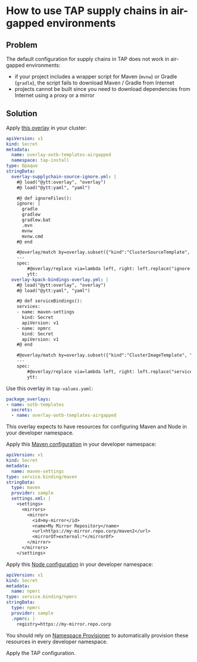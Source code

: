 # How to use TAP supply chains in air-gapped environments

## Problem

The default configuration for supply chains in TAP does not work in air-gapped
environments:

- if your project includes a wrapper script for Maven (`mvnw`) or Gradle (`gradle`),
  the script fails to download Maven / Gradle from Internet
- projects cannot be built since you need to download dependencies from Internet
  using a proxy or a mirror

## Solution

Apply [this overlay](overlay-ootb-templates-airgapped.yaml) in your cluster:

```yaml
apiVersion: v1
kind: Secret
metadata:
  name: overlay-ootb-templates-airgapped
  namespace: tap-install
type: Opaque
stringData:
  overlay-supplychain-source-ignore.yml: |
    #@ load("@ytt:overlay", "overlay")
    #@ load("@ytt:yaml", "yaml")

    #@ def ignoreFiles():
    ignore: |
      gradle
      gradlew
      gradlew.bat
      .mvn
      mvnw
      mvnw.cmd
    #@ end

    #@overlay/match by=overlay.subset({"kind":"ClusterSourceTemplate", "metadata": {"name": "source-template"}})
    ---
    spec:
        #@overlay/replace via=lambda left, right: left.replace("ignore: |", yaml.encode(ignoreFiles()).replace("  ", "    "))
        ytt:
  overlay-kpack-bindings-overlay.yml: |
    #@ load("@ytt:overlay", "overlay")
    #@ load("@ytt:yaml", "yaml")

    #@ def serviceBindings():
    services:
    - name: maven-settings
      kind: Secret
      apiVersion: v1
    - name: npmrc
      kind: Secret
      apiVersion: v1
    #@ end

    #@overlay/match by=overlay.subset({"kind":"ClusterImageTemplate", "metadata": {"name": "kpack-template"}})
    ---
    spec:
        #@overlay/replace via=lambda left, right: left.replace("services: #@ data.values.params.buildServiceBindings", yaml.encode(serviceBindings()).replace("  ", "      ").replace("- ", "    - "))
        ytt:
```

Use this overlay in `tap-values.yaml`:

```yaml
package_overlays:
- name: ootb-templates
  secrets:
  - name: overlay-ootb-templates-airgapped
```

This overlay expects to have resources for configuring Maven and Node in your developer namespace.

Apply this [Maven configuration](maven-settings.yaml) in your developer namespace:

```yaml
apiVersion: v1
kind: Secret
metadata:
  name: maven-settings
type: service.binding/maven
stringData:
  type: maven
  provider: sample
  settings.xml: |
    <settings>
      <mirrors>
        <mirror>
          <id>my-mirror</id>
          <name>My Mirror Repository</name>
          <url>https://my-mirror.repo.corp/maven2</url>
          <mirrorOf>external:*</mirrorOf>
        </mirror>
      </mirrors>
    </settings>
```

Apply this [Node configuration](npmrc.yaml) in your developer namespace:

```yaml
apiVersion: v1
kind: Secret
metadata:
  name: npmrc
type: service.binding/npmrc
stringData:
  type: npmrc
  provider: sample
  .npmrc: |
    registry=https://my-mirror.repo.corp
```

You should rely on [Namespace Provisioner](https://docs.vmware.com/en/VMware-Tanzu-Application-Platform/1.5/tap/namespace-provisioner-about.html)
to automatically provision these resources in every developer namespace.

Apply the TAP configuration.
